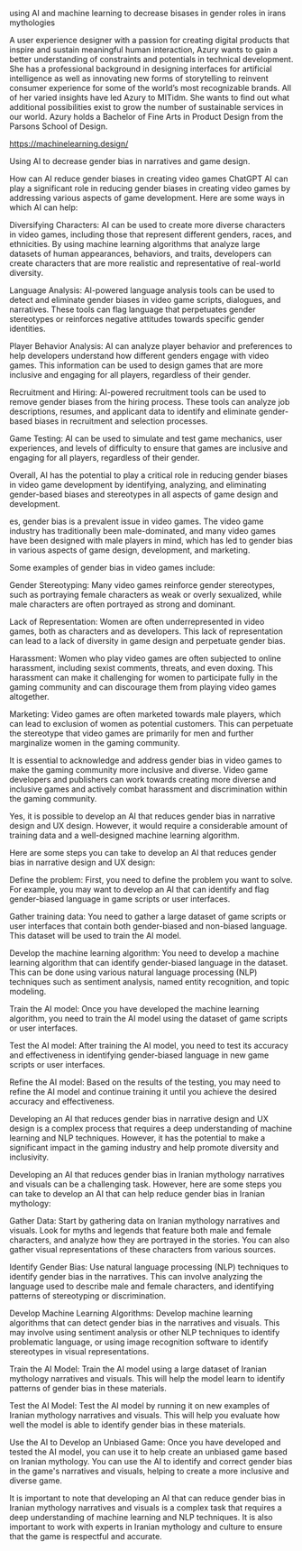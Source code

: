 using AI and machine learning to decrease bisases in gender roles in irans mythologies

A user experience designer with a passion for creating digital products that inspire and sustain meaningful human interaction, Azury wants to gain a better understanding of constraints and potentials in technical development. She has a professional background in designing interfaces for artificial intelligence as well as innovating new forms of storytelling to reinvent consumer experience for some of the world’s most recognizable brands. All of her varied insights have led Azury to MITidm. She wants to find out what additional possibilities exist to grow the number of sustainable services in our world. Azury holds a Bachelor of Fine Arts in Product Design from the Parsons School of Design.

https://machinelearning.design/

Using AI to decrease gender bias in narratives and game design.


How can AI reduce gender biases in creating video games
ChatGPT
AI can play a significant role in reducing gender biases in creating video games by addressing various aspects of game development. Here are some ways in which AI can help:

Diversifying Characters: AI can be used to create more diverse characters in video games, including those that represent different genders, races, and ethnicities. By using machine learning algorithms that analyze large datasets of human appearances, behaviors, and traits, developers can create characters that are more realistic and representative of real-world diversity.

Language Analysis: AI-powered language analysis tools can be used to detect and eliminate gender biases in video game scripts, dialogues, and narratives. These tools can flag language that perpetuates gender stereotypes or reinforces negative attitudes towards specific gender identities.

Player Behavior Analysis: AI can analyze player behavior and preferences to help developers understand how different genders engage with video games. This information can be used to design games that are more inclusive and engaging for all players, regardless of their gender.

Recruitment and Hiring: AI-powered recruitment tools can be used to remove gender biases from the hiring process. These tools can analyze job descriptions, resumes, and applicant data to identify and eliminate gender-based biases in recruitment and selection processes.

Game Testing: AI can be used to simulate and test game mechanics, user experiences, and levels of difficulty to ensure that games are inclusive and engaging for all players, regardless of their gender.

Overall, AI has the potential to play a critical role in reducing gender biases in video game development by identifying, analyzing, and eliminating gender-based biases and stereotypes in all aspects of game design and development.


es, gender bias is a prevalent issue in video games. The video game industry has traditionally been male-dominated, and many video games have been designed with male players in mind, which has led to gender bias in various aspects of game design, development, and marketing.

Some examples of gender bias in video games include:

Gender Stereotyping: Many video games reinforce gender stereotypes, such as portraying female characters as weak or overly sexualized, while male characters are often portrayed as strong and dominant.

Lack of Representation: Women are often underrepresented in video games, both as characters and as developers. This lack of representation can lead to a lack of diversity in game design and perpetuate gender bias.

Harassment: Women who play video games are often subjected to online harassment, including sexist comments, threats, and even doxing. This harassment can make it challenging for women to participate fully in the gaming community and can discourage them from playing video games altogether.

Marketing: Video games are often marketed towards male players, which can lead to exclusion of women as potential customers. This can perpetuate the stereotype that video games are primarily for men and further marginalize women in the gaming community.

It is essential to acknowledge and address gender bias in video games to make the gaming community more inclusive and diverse. Video game developers and publishers can work towards creating more diverse and inclusive games and actively combat harassment and discrimination within the gaming community.



Yes, it is possible to develop an AI that reduces gender bias in narrative design and UX design. However, it would require a considerable amount of training data and a well-designed machine learning algorithm.

Here are some steps you can take to develop an AI that reduces gender bias in narrative design and UX design:

Define the problem: First, you need to define the problem you want to solve. For example, you may want to develop an AI that can identify and flag gender-biased language in game scripts or user interfaces.

Gather training data: You need to gather a large dataset of game scripts or user interfaces that contain both gender-biased and non-biased language. This dataset will be used to train the AI model.

Develop the machine learning algorithm: You need to develop a machine learning algorithm that can identify gender-biased language in the dataset. This can be done using various natural language processing (NLP) techniques such as sentiment analysis, named entity recognition, and topic modeling.

Train the AI model: Once you have developed the machine learning algorithm, you need to train the AI model using the dataset of game scripts or user interfaces.

Test the AI model: After training the AI model, you need to test its accuracy and effectiveness in identifying gender-biased language in new game scripts or user interfaces.

Refine the AI model: Based on the results of the testing, you may need to refine the AI model and continue training it until you achieve the desired accuracy and effectiveness.

Developing an AI that reduces gender bias in narrative design and UX design is a complex process that requires a deep understanding of machine learning and NLP techniques. However, it has the potential to make a significant impact in the gaming industry and help promote diversity and inclusivity.




Developing an AI that reduces gender bias in Iranian mythology narratives and visuals can be a challenging task. However, here are some steps you can take to develop an AI that can help reduce gender bias in Iranian mythology:

Gather Data: Start by gathering data on Iranian mythology narratives and visuals. Look for myths and legends that feature both male and female characters, and analyze how they are portrayed in the stories. You can also gather visual representations of these characters from various sources.

Identify Gender Bias: Use natural language processing (NLP) techniques to identify gender bias in the narratives. This can involve analyzing the language used to describe male and female characters, and identifying patterns of stereotyping or discrimination.

Develop Machine Learning Algorithms: Develop machine learning algorithms that can detect gender bias in the narratives and visuals. This may involve using sentiment analysis or other NLP techniques to identify problematic language, or using image recognition software to identify stereotypes in visual representations.

Train the AI Model: Train the AI model using a large dataset of Iranian mythology narratives and visuals. This will help the model learn to identify patterns of gender bias in these materials.

Test the AI Model: Test the AI model by running it on new examples of Iranian mythology narratives and visuals. This will help you evaluate how well the model is able to identify gender bias in these materials.

Use the AI to Develop an Unbiased Game: Once you have developed and tested the AI model, you can use it to help create an unbiased game based on Iranian mythology. You can use the AI to identify and correct gender bias in the game's narratives and visuals, helping to create a more inclusive and diverse game.

It is important to note that developing an AI that can reduce gender bias in Iranian mythology narratives and visuals is a complex task that requires a deep understanding of machine learning and NLP techniques. It is also important to work with experts in Iranian mythology and culture to ensure that the game is respectful and accurate.